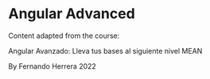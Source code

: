# Angular Advanced

Content adapted from the course:

Angular Avanzado: Lleva tus bases al siguiente nivel MEAN 

By Fernando Herrera 2022